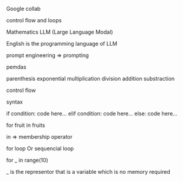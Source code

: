 Google collab

control flow and loops

Mathematics
LLM (Large Language Modal)

English is the programming language of LLM

prompt engineering => prompting

pemdas

parenthesis exponential multiplication division addition substraction

control flow

syntax

if condition:
    code here...
    elif condition:
        code here...
        else:
            code here...

for fruit in fruits

in => membership operator

for loop Or sequencial loop

for _ in range(10)

_ is the representor that is a variable which is no memory required
